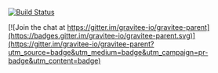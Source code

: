 [![Build Status](http://build.gravitee.io/jenkins/buildStatus/icon?job=gravitee-parent)](http://build.gravitee.io/jenkins/view/Tous/job/gravitee-parent/)


[![Join the chat at https://gitter.im/gravitee-io/gravitee-parent](https://badges.gitter.im/gravitee-io/gravitee-parent.svg)](https://gitter.im/gravitee-io/gravitee-parent?utm_source=badge&utm_medium=badge&utm_campaign=pr-badge&utm_content=badge)
